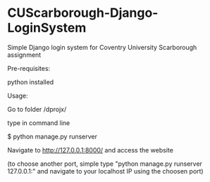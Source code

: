 # CUScarborough-Django-LoginSystem
Simple Django login system for Coventry University Scarborough assignment

Pre-requisites:

python installed

Usage:

Go to folder /dprojx/

type in command line 

$ python manage.py runserver

Navigate to http://127.0.0.1:8000/ and access the website

(to choose another port, simple type "python manage.py runserver 127.0.0.1:<port>" and navigate to your localhost IP using the choosen port)
